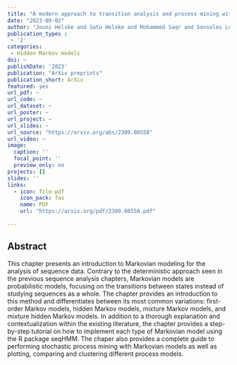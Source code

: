 ```yaml
---
title: "A modern approach to transition analysis and process mining with Markov models: A tutorial with R"
date: "2023-09-02"
author: "Jouni Helske and Satu Helske and Mohammed Saqr and Sonsoles López-Pernas and Keefe Murphy"
publication_types : 
 - '2'
categories: 
 - Hidden Markov models
doi: ~
publishDate: '2023'
publication: "ArXiv preprints"
publication_short: ArXiv
featured: yes
url_pdf: ~
url_code: ~
url_dataset: ~
url_poster: ~
url_project: ~
url_slides: ~
url_source: "https://arxiv.org/abs/2309.08558"
url_video: ~
image:
  caption: ''
  focal_point: ''
  preview_only: no
projects: []
slides: ''
links:
  - icon: file-pdf
    icon_pack: fas
    name: PDF
    url: "https://arxiv.org/pdf/2309.08558.pdf"
    
---
```


## Abstract

This chapter presents an introduction to Markovian modeling for the analysis of sequence data. Contrary to the deterministic approach seen in the previous sequence analysis chapters, Markovian models are probabilistic models, focusing on the transitions between states instead of studying sequences as a whole. The chapter provides an introduction to this method and differentiates between its most common variations: first-order Markov models, hidden Markov models, mixture Markov models, and mixture hidden Markov models. In addition to a thorough explanation and contextualization within the existing literature, the chapter provides a step-by-step tutorial on how to implement each type of Markovian model using the R package seqHMM. The chaper also provides a complete guide to performing stochastic process mining with Markovian models as well as plotting, comparing and clustering different process models.

